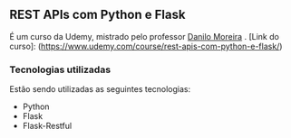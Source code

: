 ## REST APIs com Python e Flask
É um curso da Udemy, mistrado pelo professor [Danilo Moreira](https://www.linkedin.com/in/odanilomoreira/) . 
[Link do curso]: (https://www.udemy.com/course/rest-apis-com-python-e-flask/)


### Tecnologias utilizadas
Estão sendo utilizadas as seguintes tecnologias:
- Python
- Flask
- Flask-Restful
